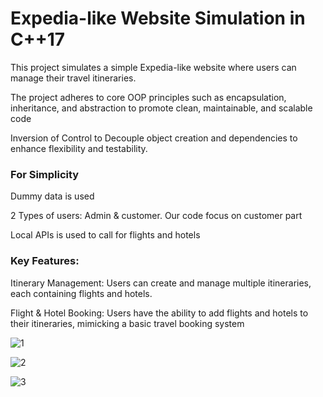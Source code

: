 
# Expedia-like Website Simulation in C++17

This project simulates a simple Expedia-like website where users can manage their travel itineraries.

The project adheres to core OOP principles such as encapsulation, inheritance, and abstraction to promote clean, maintainable, and scalable code

Inversion of Control to Decouple object creation and dependencies to enhance flexibility and testability.


### For Simplicity
Dummy data is used

2 Types of users: Admin & customer. Our code focus on customer part

Local APIs is used to call for flights and hotels


### Key Features:

Itinerary Management: Users can create and manage multiple itineraries, each containing flights and hotels.

Flight & Hotel Booking: Users have the ability to add flights and hotels to their itineraries, mimicking a basic travel booking system

![1](https://github.com/user-attachments/assets/26ec6ce9-8050-4f00-ae6c-1976de1ce080)


![2](https://github.com/user-attachments/assets/ecb483bb-0f88-4ad4-98be-fdfbad3267ec)


![3](https://github.com/user-attachments/assets/2dad8744-a98b-4e7e-a875-ffea2d1b250f)
